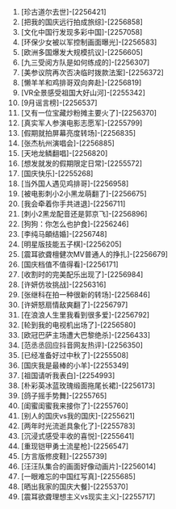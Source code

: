 
1. [珍古道尔去世]-[2256421]
1. [把我的国庆远行拍成旅综]-[2256858]
1. [文化中国行发现多彩中国]-[2257058]
1. [环保少女被以军控制画面曝光]-[2256583]
1. [欧洲多国爆发大规模抗议]-[2256605]
1. [九三受阅方队是如何练成的]-[2256307]
1. [美参议院再次否决临时拨款法案]-[2256372]
1. [懒羊羊和鸡排哥双向奔赴]-[2256819]
1. [VR全景感受祖国大好山河]-[2255342]
1. [9月谣言榜]-[2256537]
1. [又有一位宝藏炒粉摊主要火了]-[2256370]
1. [真实军人参演电影志愿军]-[2255799]
1. [假期就拍屏幕亮度转场]-[2256835]
1. [张杰杭州演唱会]-[2256885]
1. [天地龙鳞翻唱]-[2256820]
1. [想发就发的假期限定日常]-[2255572]
1. [国庆快乐]-[2255268]
1. [当外国人遇见鸡排哥]-[2256958]
1. [被电影刺小2小黑龙萌翻了]-[2256675]
1. [我会牵着你手共进退]-[2256711]
1. [刺小2黑龙配音还是郭京飞]-[2256896]
1. [狗狗：你怎么也护食]-[2256246]
1. [李纯马頔结婚]-[2256748]
1. [明星版技能五子棋]-[2256205]
1. [震耳欲聋檀健次MV普通人的挣扎]-[2256679]
1. [国庆档值不值得看]-[2256171]
1. [收割时的完美配乐出现了]-[2256984]
1. [许妍仿妆挑战]-[2256316]
1. [张继科在拍一种很新的转场]-[2256846]
1. [许妍怒扇情敌爽翻了]-[2256797]
1. [在浪浪人生里我看到很多爱]-[2256792]
1. [轮到我的电视机出场了]-[2256580]
1. [欧冠巴萨主场遭大巴黎绝杀]-[2256433]
1. [范丞丞回应抖音网友热评]-[2256350]
1. [已经准备好过中秋了]-[2255508]
1. [国庆我是最棒的小羊]-[2255349]
1. [祖国请听我表白]-[2254993]
1. [朴彩英冰蓝玫瑰缎面拖尾长裙]-[2256173]
1. [鸽子摇手势舞]-[2255765]
1. [闺蜜闺蜜我来接你了]-[2255760]
1. [别人的国庆vs我的国庆]-[2255621]
1. [两年时光流逝具象化了]-[2255783]
1. [沉浸式感受丰收的喜悦]-[2255641]
1. [重现铠甲勇士流星枪]-[2256547]
1. [方言版修皮鞋]-[2255739]
1. [汪汪队集合的画面好像动画片]-[2256014]
1. [一眼难忘的中国红写真]-[2255685]
1. [晒出我家的国庆大餐]-[2255370]
1. [震耳欲聋理想主义vs现实主义]-[2255717]
